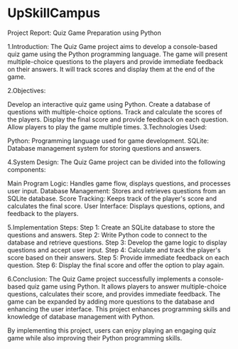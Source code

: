 # UpSkillCampus
Project Report: Quiz Game Preparation using Python

1.Introduction: The Quiz Game project aims to develop a console-based quiz game using the Python programming language. The game will present multiple-choice questions to the players and provide immediate feedback on their answers. It will track scores and display them at the end of the game.

2.Objectives:

Develop an interactive quiz game using Python.
Create a database of questions with multiple-choice options.
Track and calculate the scores of the players.
Display the final score and provide feedback on each question.
Allow players to play the game multiple times.
3.Technologies Used:

Python: Programming language used for game development.
SQLite: Database management system for storing questions and answers.

4.System Design: The Quiz Game project can be divided into the following components:

Main Program Logic: Handles game flow, displays questions, and processes user input.
Database Management: Stores and retrieves questions from an SQLite database.
Score Tracking: Keeps track of the player's score and calculates the final score.
User Interface: Displays questions, options, and feedback to the players.

5.Implementation Steps: Step 1: Create an SQLite database to store the questions and answers. Step 2: Write Python code to connect to the database and retrieve questions. Step 3: Develop the game logic to display questions and accept user input. Step 4: Calculate and track the player's score based on their answers. Step 5: Provide immediate feedback on each question. Step 6: Display the final score and offer the option to play again.

6.Conclusion: The Quiz Game project successfully implements a console-based quiz game using Python. It allows players to answer multiple-choice questions, calculates their score, and provides immediate feedback. The game can be expanded by adding more questions to the database and enhancing the user interface. This project enhances programming skills and knowledge of database management with Python.

By implementing this project, users can enjoy playing an engaging quiz game while also improving their Python programming skills.
